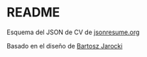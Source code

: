 # README

Esquema del JSON de CV de [jsonresume.org](https://jsonresume.org/schema/)

Basado en el diseño de [Bartosz Jarocki](https://github.com/BartoszJarocki/cv)

